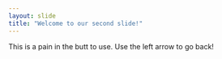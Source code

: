 ```yaml
---
layout: slide
title: "Welcome to our second slide!"
---
```

This is a pain in the butt to use.
Use the left arrow to go back!